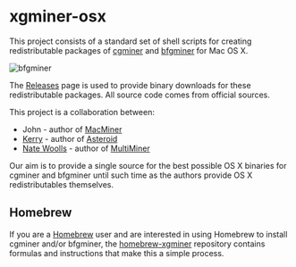 xgminer-osx
===========

This project consists of a standard set of shell scripts for creating redistributable packages of [cgminer][6] and [bfgminer][7] for Mac OS X.

![bfgminer](http://nwoolls.files.wordpress.com/2013/07/screen-shot-2013-07-01-at-5-47-22-pm.png "bfgminer")

The [Releases][8] page is used to provide binary downloads for these redistributable packages. All source code comes from official sources.

This project is a collaboration between:

* John - author of [MacMiner][5]
* [Kerry][3] - author of [Asteroid][4]
* [Nate Woolls][1] - author of [MultiMiner][2]

Our aim is to provide a single source for the best possible OS X binaries for cgminer and bfgminer until such time as the authors provide OS X redistributables themselves.

Homebrew
--------

If you are a [Homebrew][10] user and are interested in using Homebrew to install cgminer and/or bfgminer, the [homebrew-xgminer][9] repository contains formulas and instructions that make this a simple process.

[1]: http://www.nwoolls.com/
[2]: http://multiminerapp.com
[3]: http://www.spaceman.ca/blog/
[4]: http://www.asteroidapp.com/
[5]: http://fabulouspanda.co.uk/macminer/
[6]: https://github.com/ckolivas/cgminer
[7]: https://github.com/luke-jr/bfgminer
[8]: https://github.com/nwoolls/xgminer-osx/releases
[9]: http://homebrew.xgminer.com
[10]: http://brew.sh/
